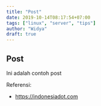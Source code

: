 ```yaml
---
title: "Post"
date: 2019-10-14T08:17:54+07:00
tags: ["linux", "server", "tips"]
author: "Widya"
draft: true
---
```


## Post

Ini adalah contoh post

Referensi:

* https://indonesiadot.com

